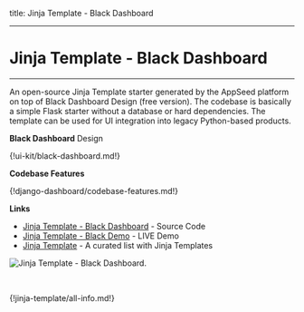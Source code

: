 title: Jinja Template - Black Dashboard

---

# Jinja Template - Black Dashboard
---

An open-source Jinja Template starter generated by the AppSeed platform on top of Black Dashboard Design (free version). The codebase is basically a simple Flask starter without a database or hard dependencies. The template can be used for UI integration into legacy Python-based products. 

**Black Dashboard** Design

{!ui-kit/black-dashboard.md!}

**Codebase Features**

{!django-dashboard/codebase-features.md!}

**Links**

- [Jinja Template - Black Dashboard](https://github.com/app-generator/jinja2-black-dashboard) - Source Code
- [Jinja Template - Black Demo](https://jinja2-black-dashboard.appseed.us/) - LIVE Demo
- [Jinja Template](https://github.com/app-generator/jinja-template) - A curated list with Jinja Templates

![Jinja Template - Black Dashboard.](https://raw.githubusercontent.com/app-generator/jinja2-black-dashboard/master/media/jinja2-black-dashboard-screen.png)

<br />

{!jinja-template/all-info.md!}
